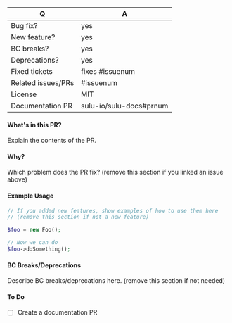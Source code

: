 | Q | A
| --- | ---
| Bug fix? | yes
| New feature? | yes
| BC breaks? | yes
| Deprecations? | yes
| Fixed tickets | fixes #issuenum
| Related issues/PRs | #issuenum
| License | MIT
| Documentation PR | sulu-io/sulu-docs#prnum

#### What's in this PR?

Explain the contents of the PR.

#### Why?

Which problem does the PR fix? (remove this section if you linked an issue above)

#### Example Usage

~~~php
// If you added new features, show examples of how to use them here
// (remove this section if not a new feature)

$foo = new Foo();

// Now we can do
$foo->doSomething();
~~~

#### BC Breaks/Deprecations

Describe BC breaks/deprecations here. (remove this section if not needed)

#### To Do

- [ ] Create a documentation PR
